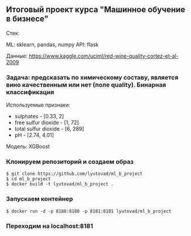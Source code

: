 ## Итоговый проект курса "Машинное обучение в бизнесе"

Стек:

ML: sklearn, pandas, numpy API: flask 

Данные: <https://www.kaggle.com/uciml/red-wine-quality-cortez-et-al-2009>

### Задача: предсказать по химическому составу, является вино качественным или нет (поле quality). Бинарная классификация

Используемые признаки:

- sulphates - [0.33, 2]
- free sulfur dioxide - [1, 72]
- total sulfur dioxide - [6, 289]
- pH - [2.74, 4.01]

Модель: XGBoost


### Клонируем репозиторий и создаем образ
```
$ git clone https://github.com/lyutovad/ml_b_project
$ cd ml_b_project
$ docker build -t lyutovad/ml_b_project .
```

### Запускаем контейнер

```
$ docker run -d -p 8180:8180 -p 8181:8181 lyutovad/ml_b_project
```

### Переходим на localhost:8181
